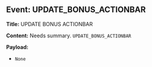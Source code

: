 ## Event: UPDATE_BONUS_ACTIONBAR

**Title:** UPDATE BONUS ACTIONBAR

**Content:**
Needs summary.
`UPDATE_BONUS_ACTIONBAR`

**Payload:**
- `None`
